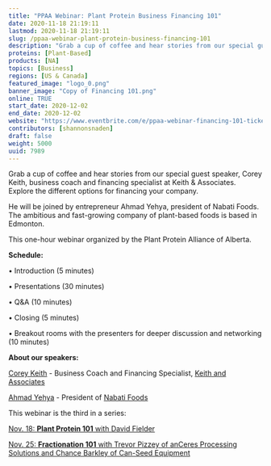 ```yaml
---
title: "PPAA Webinar: Plant Protein Business Financing 101"
date: 2020-11-18 21:19:11
lastmod: 2020-11-18 21:19:11
slug: /ppaa-webinar-plant-protein-business-financing-101
description: "Grab a cup of coffee and hear stories from our special guest speaker, Corey Keith, business coach and financing specialist at Keith & Associates. Explore the different options for financing your company.He will be joined by entrepreneur Ahmad Yehya, president of Nabati Foods. The ambitious and fast-growing company of plant-based foods is based in Edmonton.This one-hour webinar organized by the Plant Protein Alliance of Alberta.Schedule:• Introduction (5 minutes)• Presentations (30 minutes)• Q&A (10 minutes)"
proteins: [Plant-Based]
products: [NA]
topics: [Business]
regions: [US & Canada]
featured_image: "logo_0.png"
banner_image: "Copy of Financing 101.png"
online: TRUE
start_date: 2020-12-02
end_date: 2020-12-02
website: "https://www.eventbrite.com/e/ppaa-webinar-financing-101-tickets-126029657097"
contributors: [shannonsnaden]
draft: false
weight: 5000
uuid: 7989
---
```

<p>Grab a cup of coffee and hear stories from our special guest speaker, Corey Keith, business coach and financing specialist at Keith & Associates. Explore the different options for financing your company.</p>
<p>He will be joined by entrepreneur Ahmad Yehya, president of Nabati Foods. The ambitious and fast-growing company of plant-based foods is based in Edmonton.</p>
<p>This one-hour webinar organized by the Plant Protein Alliance of Alberta.</p>
<p><strong>Schedule:</strong></p>
<p>• Introduction (5 minutes)</p>
<p>• Presentations (30 minutes)</p>
<p>• Q&A (10 minutes)</p>
<p>• Closing (5 minutes)</p>
<p>• Breakout rooms with the presenters for deeper discussion and networking (10 minutes)</p>
<p><strong>About our speakers:</strong></p>
<p><a href="https://www.linkedin.com/in/corey-keith-709764/">Corey Keith</a> - Business Coach and Financing Specialist, <a href="http://keithandassociates.ca/">Keith and Associates</a></p>
<p><a href="https://www.linkedin.com/in/ahmadyehya/">Ahmad Yehya</a> - President of <a href="https://ppaa.ca/how-nabati-foods-is-carving-out-a-spot-in-the-plant-based-food-market/">Nabati Foods</a></p>
<p>This webinar is the third in a series:</p>
<p><a href="https://www.eventbrite.com/e/ppaa-webinar-plant-protein-101-tickets-125929728207">Nov. 18: <strong>Plant Protein 101</strong> with David Fielder</a></p>
<p><a href="https://www.eventbrite.com/e/ppaa-webinar-fractionation-101-tickets-126022002201">Nov. 25: <strong>Fractionation 101</strong> with Trevor Pizzey of anCeres Processing Solutions and Chance Barkley of Can-Seed Equipment</a></p>
